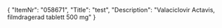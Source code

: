 {
  "ItemNr": "058671",
  "Title": "test",
  "Description": "Valaciclovir Actavis, filmdragerad tablett 500 mg"
}